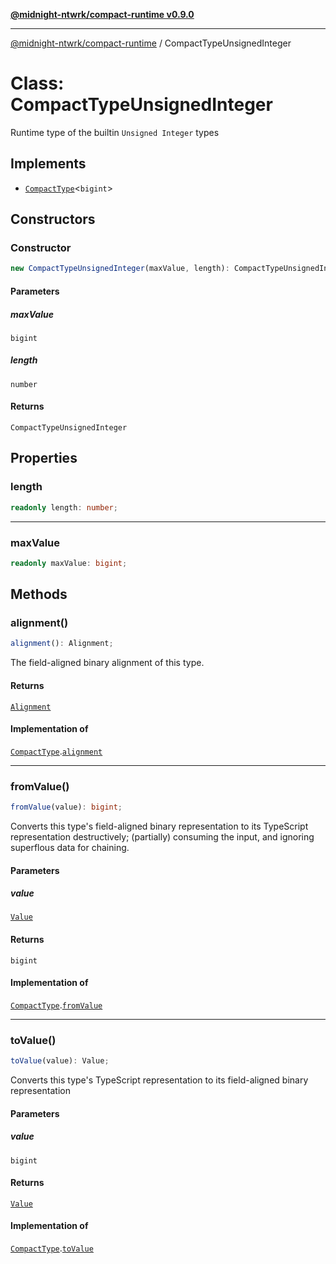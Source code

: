 [**@midnight-ntwrk/compact-runtime v0.9.0**](../README.md)

***

[@midnight-ntwrk/compact-runtime](../globals.md) / CompactTypeUnsignedInteger

# Class: CompactTypeUnsignedInteger

Runtime type of the builtin `Unsigned Integer` types

## Implements

- [`CompactType`](../interfaces/CompactType.md)\<`bigint`\>

## Constructors

### Constructor

```ts
new CompactTypeUnsignedInteger(maxValue, length): CompactTypeUnsignedInteger;
```

#### Parameters

##### maxValue

`bigint`

##### length

`number`

#### Returns

`CompactTypeUnsignedInteger`

## Properties

### length

```ts
readonly length: number;
```

***

### maxValue

```ts
readonly maxValue: bigint;
```

## Methods

### alignment()

```ts
alignment(): Alignment;
```

The field-aligned binary alignment of this type.

#### Returns

[`Alignment`](../type-aliases/Alignment.md)

#### Implementation of

[`CompactType`](../interfaces/CompactType.md).[`alignment`](../interfaces/CompactType.md#alignment)

***

### fromValue()

```ts
fromValue(value): bigint;
```

Converts this type's field-aligned binary representation to its TypeScript
representation destructively; (partially) consuming the input, and
ignoring superflous data for chaining.

#### Parameters

##### value

[`Value`](../type-aliases/Value.md)

#### Returns

`bigint`

#### Implementation of

[`CompactType`](../interfaces/CompactType.md).[`fromValue`](../interfaces/CompactType.md#fromvalue)

***

### toValue()

```ts
toValue(value): Value;
```

Converts this type's TypeScript representation to its field-aligned binary
representation

#### Parameters

##### value

`bigint`

#### Returns

[`Value`](../type-aliases/Value.md)

#### Implementation of

[`CompactType`](../interfaces/CompactType.md).[`toValue`](../interfaces/CompactType.md#tovalue)
